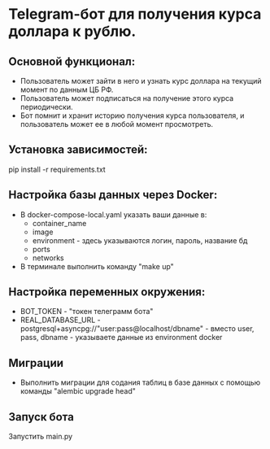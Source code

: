 # Telegram-бот для получения курса доллара к рублю.

##  Основной функционал:

- Пользователь может зайти в него и узнать курс доллара на текущий момент по данным ЦБ РФ. 
- Пользователь может подписаться на получение этого курса периодически. 
- Бот помнит и хранит историю получения курса пользователя, и пользователь может ее в любой момент просмотреть.

## Установка зависимостей:
pip install -r requirements.txt

## Настройка базы данных через Docker:
- В docker-compose-local.yaml указать ваши данные в:
  * container_name
  * image
  * environment - здесь указываются логин, пароль, название бд
  * ports
  * networks
- В терминале выполнить команду "make up" 


## Настройка переменных окружения:
- BOT_TOKEN - "токен телеграмм бота"
- REAL_DATABASE_URL - postgresql+asyncpg://"user:pass@localhost/dbname" - 
вместо user, pass, dbname - указываете данные из environment docker

## Миграции
- Выполнить миграции для содания таблиц в базе данных с помощью команды "alembic upgrade head"

## Запуск бота
Запустить main.py